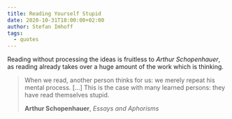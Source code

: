 ```yaml
---
title: Reading Yourself Stupid
date: 2020-10-31T18:00:00+02:00
author: Stefan Imhoff
tags:
  - quotes
---
```


Reading without processing the ideas is fruitless to _Arthur Schopenhauer_, as reading already takes over a huge amount of the work which is thinking.

> When we read, another person thinks for us: we merely repeat his mental process. […] This is the case with many learned persons: they have read themselves stupid.
>
> **Arthur Schopenhauer**, _Essays and Aphorisms_
